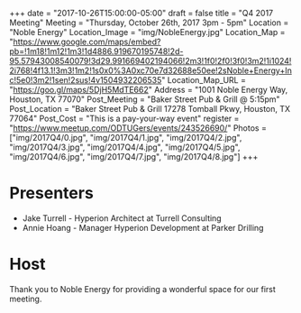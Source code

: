 +++
date = "2017-10-26T15:00:00-05:00"
draft = false
title = "Q4 2017 Meeting"
Meeting = "Thursday, October 26th, 2017 3pm - 5pm"
Location = "Noble Energy"
Location_Image = "img/NobleEnergy.jpg"
Location_Map = "https://www.google.com/maps/embed?pb=!1m18!1m12!1m3!1d4886.919670195748!2d-95.57943008540079!3d29.991669402194066!2m3!1f0!2f0!3f0!3m2!1i1024!2i768!4f13.1!3m3!1m2!1s0x0%3A0xc70e7d32688e50ee!2sNoble+Energy+Inc!5e0!3m2!1sen!2sus!4v1504932206535"
Location_Map_URL = "https://goo.gl/maps/5DjH5MdTE662"
Address = "1001 Noble Energy Way, Houston, TX 77070"
Post_Meeting = "Baker Street Pub & Grill @ 5:15pm"
Post_Location = "Baker Street Pub & Grill 17278 Tomball Pkwy, Houston, TX 77064"
Post_Cost = "This is a pay-your-way event"
register = "https://www.meetup.com/ODTUGers/events/243526690/"
Photos = ["img/2017Q4/0.jpg", "img/2017Q4/1.jpg", "img/2017Q4/2.jpg", "img/2017Q4/3.jpg", "img/2017Q4/4.jpg", "img/2017Q4/5.jpg", "img/2017Q4/6.jpg", "img/2017Q4/7.jpg",  "img/2017Q4/8.jpg"]
+++

# Presenters
- Jake Turrell - Hyperion Architect at Turrell Consulting
- Annie Hoang - Manager Hyperion Development at Parker Drilling

# Host
Thank you to Noble Energy for providing a wonderful space for our first meeting.